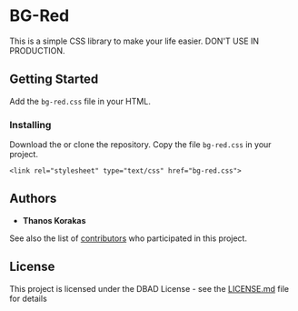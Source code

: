# BG-Red

This is a simple CSS library to make your life easier. DON'T USE IN PRODUCTION.

## Getting Started

Add the `bg-red.css` file in your HTML.

### Installing

Download the or clone the repository. Copy the file `bg-red.css` in your project.

```
<link rel="stylesheet" type="text/css" href="bg-red.css">
```

## Authors

* **Thanos Korakas**

See also the list of [contributors](https://github.com/your/project/contributors) who participated in this project.

## License

This project is licensed under the DBAD License - see the [LICENSE.md](LICENSE.md) file for details
